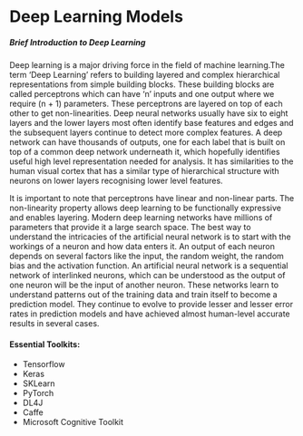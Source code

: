 # Deep Learning Models
##### Brief Introduction to Deep Learning
<p>
  Deep learning is a major driving force in the field of machine learning.The term ‘Deep Learning’ refers to building layered and complex hierarchical representations from simple building blocks. These building blocks are called perceptrons which can have ‘n’ inputs and one output where we require (n + 1) parameters. These perceptrons are layered on top of each other to get non-linearities. Deep neural networks usually have six to eight layers and the lower layers most often identify base features and edges and the subsequent layers continue to detect more complex features. A deep network can have thousands of outputs, one for each label that is built on top of a common deep network underneath it, which hopefully identifies useful high level representation needed for analysis. It has similarities to the human visual cortex that has a similar type of hierarchical structure with neurons on lower layers recognising lower level features. 
  </p>
  <p>
It is important to note that perceptrons have linear and non-linear parts. The non-linearity property allows deep learning to be functionally expressive and enables layering. Modern deep learning networks have millions of parameters that provide it a large search space. The best way to understand the intricacies of the artificial neural network is to start with the workings of a neuron and how data enters it. An output of each neuron depends on several factors like the input, the random weight, the random bias and the activation function. An artificial neural network is a sequential network of interlinked neurons, which can be understood as the output of one neuron will be the input of another neuron. These networks learn to understand patterns out of the training data and train itself to become a prediction model. They continue to evolve to provide lesser and lesser error rates in prediction models and have achieved almost human-level accurate results in several cases. 
</p>

#### Essential Toolkits:
<ul>
  <li>Tensorflow</li>
  <li>Keras</li>
  <li>SKLearn</li>
  <li>PyTorch</li>
  <li>DL4J</li>
  <li>Caffe</li>
  <li>Microsoft Cognitive Toolkit</li>
 </ul>

